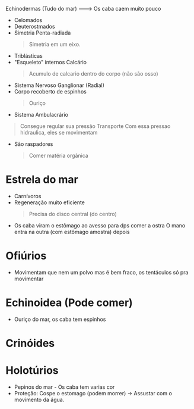 Echinodermas (Tudo do mar) ---> Os caba caem muito pouco 
- Celomados 
- Deuterostmados 
- Simetria Penta-radiada
    >Simetria em um eixo.
- Triblásticas
- "Esqueleto" internos Calcário 
    > Acumulo de calcario dentro do corpo (não são osso)
- Sistema Nervoso Ganglionar (Radial)
- Corpo recoberto de espinhos 
    >Ouriço 
- Sistema Ambulacrário 
>    Consegue regular sua pressão 
>     Transporte 
>      Com essa pressao hidraulica, eles se movimentam
- São raspadores
    >Comer matéria orgânica 

# Estrela do mar
- Carnívoros
- Regeneração muito eficiente 
    >Precisa do disco central (do centro)
- Os caba viram o estômago ao avesso para dps comer a ostra
O mano entra na outra (com estômago amostra) depois 

# Ofiúrios 
- Movimentam que nem um polvo mas é bem fraco, os tentáculos só pra movimentar 

# Echinoidea (Pode comer)
- Ouriço do mar, os caba tem espinhos 

# Crinóides 
# Holotúrios 
- Pepinos do mar  - Os caba tem varias cor 
- Proteção: Cospe o estomago (podem morrer) -> Assustar com o movimento da água.